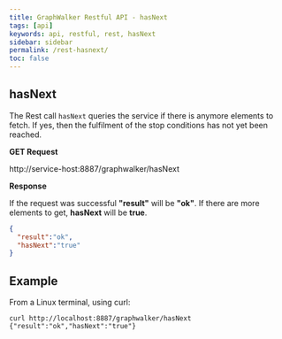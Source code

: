```yaml
---
title: GraphWalker Restful API - hasNext
tags: [api]
keywords: api, restful, rest, hasNext
sidebar: sidebar
permalink: /rest-hasnext/
toc: false
---
```




## hasNext

The Rest call `hasNext` queries the service if there is anymore elements to fetch. If yes, then the fulfilment
  of the stop conditions has not yet been reached.
 
**GET Request**

http://service-host:8887/graphwalker/hasNext

**Response**

If the request was successful **"result"** will be **"ok"**.
If there are more elements to get, **hasNext** will be **true**.

```json
{
  "result":"ok",
  "hasNext":"true"
}
```

## Example

From a Linux terminal, using curl:

```
curl http://localhost:8887/graphwalker/hasNext
{"result":"ok","hasNext":"true"}
```
